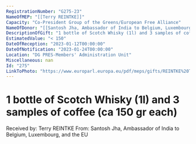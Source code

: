 ```yaml
---
RegistrationNumber: "G275-23"
NameOfMEP: "[[Terry REINTKE]]"
Capacity: "Co-President Group of the Greens/European Free Alliance"
NameOfDonor: "[[Santosh Jha, Ambassador of India to Belgium, Luxembourg, and the EU]]"
DescriptionOfGift: "1 bottle of Scotch Whisky (1l) and 3 samples of coffee (ca 150 gr each)"
EstimatedValue: "< 150"
DateOfReception: "2023-01-12T00:00:00"
DateOfNotification: "2023-01-24T00:00:00"
Location: "DG PRES-Members' Administration Unit"
Miscellaneous: nan
Id: "275"
LinkToPhoto: "https://www.europarl.europa.eu/pdf/meps/gifts/REINTKE%20Terry_G275-23.jpg#"
---
```


# 1 bottle of Scotch Whisky (1l) and 3 samples of coffee (ca 150 gr each)

Received by: Terry REINTKE
From: Santosh Jha, Ambassador of India to Belgium, Luxembourg, and the EU
